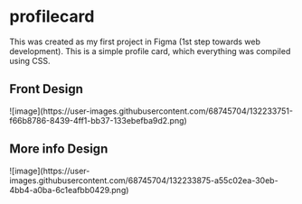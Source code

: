 # profilecard

This was created as my first project in Figma (1st step towards web development).
This is a simple profile card, which everything was compiled using CSS.

<H2> Front Design </H2>
![image](https://user-images.githubusercontent.com/68745704/132233751-f66b8786-8439-4ff1-bb37-133ebefba9d2.png)

<H2> More info Design </H2>
![image](https://user-images.githubusercontent.com/68745704/132233875-a55c02ea-30eb-4bb4-a0ba-6c1eafbb0429.png)
